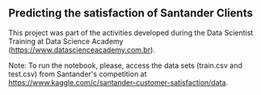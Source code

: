 ## Predicting the satisfaction of Santander Clients 

This project was part of the activities developed during the Data Scientist Training at Data Science Academy (https://www.datascienceacademy.com.br).

Note: To run the notebook, please, access the data sets (train.csv and test.csv) from Santander's competition at https://www.kaggle.com/c/santander-customer-satisfaction/data.
